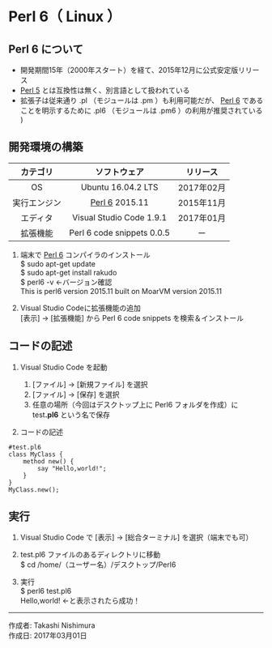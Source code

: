 # Perl 6（ Linux ）

## Perl 6 について

* 開発期間15年（2000年スタート）を経て、2015年12月に公式安定版リリース
* [Perl 5](https://github.com/TakashiNishimura/HelloWorld/blob/master/Perl/README.md) とは互換性は無く、別言語として扱われている
* 拡張子は従来通り .pl （モジュールは .pm ）も利用可能だが、 [Perl 6](https://ja.wikipedia.org/wiki/Perl_6) であることを明示するために .pl6 （モジュールは .pm6 ）の利用が推奨されている 
)

## 開発環境の構築

|カテゴリ|ソフトウェア|リリース|
|:--:|:--:|:--:|
|OS|Ubuntu 16.04.2 LTS|2017年02月|
|実行エンジン|[Perl 6](https://ja.wikipedia.org/wiki/Perl_6) 2015.11|2015年11月|
|エディタ|Visual Studio Code 1.9.1|2017年01月|
|拡張機能|Perl 6 code snippets 0.0.5|ー|

1. 端末で [Perl 6](https://ja.wikipedia.org/wiki/Perl_6) コンパイラのインストール  
    $ sudo apt-get update  
    $ sudo apt-get install rakudo  
    $ perl6 -v ←バージョン確認  
    This is perl6 version 2015.11 built on MoarVM version 2015.11

1. Visual Studio Codeに拡張機能の追加  
    [表示] → [拡張機能] から Perl 6 code snippets を検索＆インストール

## コードの記述

1. Visual Studio Code を起動
    1. [ファイル] → [新規ファイル] を選択
    1. [ファイル] → [保存] を選択
    1. 任意の場所（今回はデスクトップ上に Perl6 フォルダを作成）に test<b>.pl6</b> という名で保存  

1. コードの記述
```
#test.pl6
class MyClass {
    method new() {
        say "Hello,world!";
    }
}
MyClass.new();
```

## 実行

1. Visual Studio Code で [表示] → [総合ターミナル] を選択（端末でも可）

1. test.pl6 ファイルのあるディレクトリに移動  
$ cd /home/（ユーザー名）/デスクトップ/Perl6

1. 実行  
$ perl6 test.pl6  
Hello,world! ←と表示されたら成功！

***
作成者: Takashi Nishimura  
作成日: 2017年03月01日
